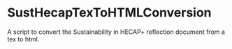 # SustHecapTexToHTMLConversion
A script to convert the Sustainability in HECAP+ reflection document from a tex to html.
